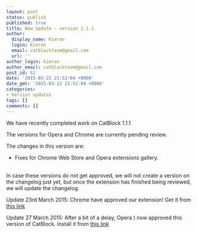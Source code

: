 ```yaml
---
layout: post
status: publish
published: true
title: New Update - version 1.1.1
author:
  display_name: Kieran
  login: kieran
  email: catblockteam@gmail.com
  url: ''
author_login: kieran
author_email: catblockteam@gmail.com
post_id: 61
date: '2015-03-22 21:52:04 +0000'
date_gmt: '2015-03-22 21:52:04 +0000'
categories:
- Version updates
tags: []
comments: []
---
```

<p>We have recently completed work on CatBlock 1.1.1</p>
<p>The versions for Opera and Chrome are currently pending review.</p>
<p>The changes in this version are:</p>
<ul>
<li>Fixes for Chrome Web Store and Opera extensions gallery.</li><br />
</ul></p>
<p>In case these versions do not get approved, we will not create a version on the changelog just yet, but once the extension has finished being reviewed, we will update the changelog.</p>
<p>Update 23rd March 2015: Chrome have approved our extension! Get it from <a href="https://chrome.google.com/webstore/detail/adblock-with-catblock/mdcgnhlfpnbeieiiccmebgkfdebafodo">this link</a></p>
<p>Update 27 March 2015: After a bit of a delay, Opera ) now approved this version of CatBlock. Install it from  <a href="https://addons.opera.com/en-gb/extensions/details/adblock-with-catblock/">this link</a></p>
